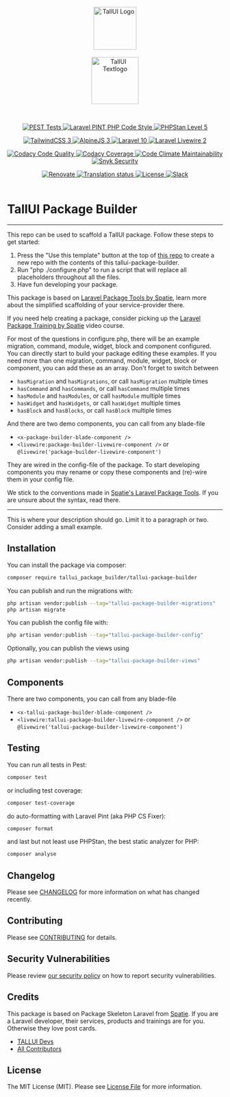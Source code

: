 <p align="center">
    <a href="https://tallui.io" target="_blank"><img src="https://github.com/usetall/tallui/raw/main/_others/tallui-art/tallui-logo.svg" width="100" alt="TallUI Logo"></a>
        <br><br>
      <a href="https://tallui.io" target="_blank">
        <img src="https://github.com/usetall/tallui/raw/main//_others/tallui-art/tallui-textlogo.svg" width="110" alt="TallUI Textlogo">
    </a>
</p><br>
<p align="center">
    <a href="https://github.com/usetall/tallui/actions/workflows/pest.yml">
        <img alt="PEST Tests" src="https://github.com/usetall/tallui/actions/workflows/pest.yml/badge.svg">
    </a>
    <a href="https://github.com/usetall/tallui/actions/workflows/pint.yml">
        <img alt="Laravel PINT PHP Code Style" src="https://github.com/usetall/tallui/actions/workflows/pint.yml/badge.svg">
    </a>
    <a href="https://github.com/usetall/tallui/actions/workflows/phpstan.yml">
        <img alt="PHPStan Level 5" src="https://github.com/usetall/tallui/actions/workflows/phpstan.yml/badge.svg">
    </a>
</p>
<p align="center">
    <a href="https://www.tailwindcss.com">
        <img alt="TailwindCSS 3" src="https://img.shields.io/badge/TailwindCSS-v3-orange?logo=tailwindcss&color=06B6D4">
    </a>
    <a href="https://www.alpinejs.dev">
        <img alt="AlpineJS 3" src="https://img.shields.io/badge/AlpineJS-v3-orange?logo=alpine.js&color=8BC0D0">
    </a>
    <a href="https://www.laravel.com">
        <img alt="Laravel 10" src="https://img.shields.io/badge/Laravel-v10-orange?logo=Laravel&color=FF2D20">
    </a>
    <a href="https://www.laravel-livewire.com">
        <img alt="Laravel Livewire 2" src="https://img.shields.io/badge/Livewire-v2-orange?logo=livewire&color=4E56A6">
    </a>
</p>
<p align="center">
    <a href="https://app.codacy.com/gh/usetall/tallui/dashboard">
        <img src="https://app.codacy.com/project/badge/Grade/2b912412bb6e4892b52688272dec1555" alt="Codacy Code Quality">
    </a>
    <a href="https://app.codacy.com/gh/usetall/tallui/dashboard">
        <img src="https://app.codacy.com/project/badge/Coverage/2b912412bb6e4892b52688272dec1555" alt="Codacy Coverage">
    </a>
    <a href="https://codeclimate.com/github/usetall/tallui/maintainability">
        <img src="https://api.codeclimate.com/v1/badges/1b6dae4442e751fd60b9/maintainability" alt="Code Climate Maintainability">
    </a>
    <a href="https://app.snyk.io/org/adrolli/project/dd7d7d2c-7a0c-4741-ab01-e3d11ea18fa0">
        <img alt="Snyk Security" src="https://img.shields.io/snyk/vulnerabilities/github/usetall/tallui">
    </a>
</p>
<p align="center">
    <a href="https://github.com/usetall/tallui/issues/94">
        <img src="https://img.shields.io/badge/renovate-enabled-brightgreen.svg" alt="Renovate" />
    </a>
    <a href="https://hosted.weblate.org/engage/tallui/">
        <img src="https://hosted.weblate.org/widgets/tallui/-/svg-badge.svg" alt="Translation status" />
    </a>
    <a href="https://github.com/usetall/tallui-app-components/blob/main/LICENSE.md">
        <img alt="License" src="https://img.shields.io/github/license/usetall/tallui-app-components?color=blue&label=license">
    </a>
    <a href="https://tallui.slack.com/">
        <img alt="Slack" src="https://img.shields.io/badge/Slack-TallUI-blue?logo=slack">
    </a>
    <br>
    <br>
</p>

# TallUI Package Builder

<!--delete-->

---

This repo can be used to scaffold a TallUI package. Follow these steps to get started:

1. Press the "Use this template" button at the top of [this repo](https://github.com/usetall/tallui-package-builder/) to create a new repo with the contents of this tallui-package-builder.
2. Run "php ./configure.php" to run a script that will replace all placeholders throughout all the files.
3. Have fun developing your package.

This package is based on [Laravel Package Tools by Spatie](https://github.com/spatie/laravel-package-tools), learn more about the simplified scaffolding of your service-provider there.

If you need help creating a package, consider picking up the <a href="https://laravelpackage.training">Laravel Package Training by Spatie</a> video course.

For most of the questions in configure.php, there will be an example migration, command, module, widget, block and component configured. You can directly start to build your package editing these examples. If you need more than one migration, command, module, widget, block or component, you can add these as an array. Don't forget to switch between

-   `hasMigration` and `hasMigrations`, or call `hasMigration` multiple times
-   `hasCommand` and `hasCommands`, or call `hasCommand` multiple times
-   `hasModule` and `hasModules`, or call `hasModule` multiple times
-   `hasWidget` and `hasWidgets`, or call `hasWidget` multiple times
-   `hasBlock` and `hasBlocks`, or call `hasBlock` multiple times

And there are two demo components, you can call from any blade-file

-   `<x-package-builder-blade-component />`
-   `<livewire:package-builder-livewire-component />` or `@livewire('package-builder-livewire-component')`

They are wired in the config-file of the package. To start developing components you may rename or copy these components and (re)-wire them in your config file.

We stick to the conventions made in [Spatie's Laravel Package Tools](https://github.com/spatie/laravel-package-tools). If you are unsure about the syntax, read there.

---

<!--/delete-->

This is where your description should go. Limit it to a paragraph or two. Consider adding a small example.

## Installation

You can install the package via composer:

```bash
composer require tallui_package_builder/tallui-package-builder
```

You can publish and run the migrations with:

```bash
php artisan vendor:publish --tag="tallui-package-builder-migrations"
php artisan migrate
```

You can publish the config file with:

```bash
php artisan vendor:publish --tag="tallui-package-builder-config"
```

Optionally, you can publish the views using

```bash
php artisan vendor:publish --tag="tallui-package-builder-views"
```

## Components

There are two components, you can call from any blade-file

-   `<x-tallui-package-builder-blade-component />`
-   `<livewire:tallui-package-builder-livewire-component />` or `@livewire('tallui-package-builder-livewire-component')`

## Testing

You can run all tests in Pest:

```bash
composer test
```

or including test coverage:

```bash
composer test-coverage
```

do auto-formatting with Laravel Pint (aka PHP CS Fixer):

```bash
composer format
```

and last but not least use PHPStan, the best static analyzer for PHP:

```bash
composer analyse
```

## Changelog

Please see [CHANGELOG](CHANGELOG.md) for more information on what has changed recently.

## Contributing

Please see [CONTRIBUTING](https://github.com/usetall/tallui/blob/main/CONTRIBUTING.md) for details.

## Security Vulnerabilities

Please review [our security policy](https://github.com/usetall/tallui/security/policy) on how to report security vulnerabilities.

## Credits

This package is based on Package Skeleton Laravel from [Spatie](https://spatie.be/products). If you are a Laravel developer, their services, products and trainings are for you. Otherwise they love post cards.

-   [TALLUI Devs](https://github.com/orgs/usetall/people)
-   [All Contributors](../../contributors)

## License

The MIT License (MIT). Please see [License File](LICENSE.md) for more information.
